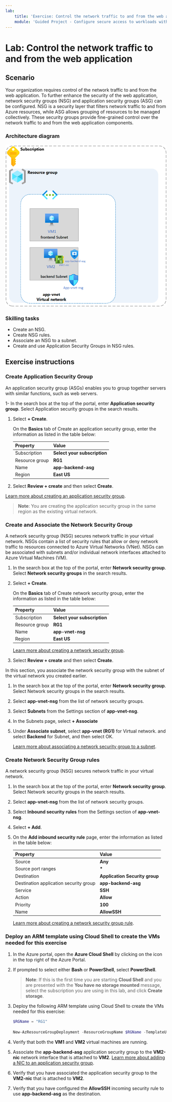 ```yaml
---
lab:
    title: 'Exercise: Control the network traffic to and from the web application'
    module: 'Guided Project - Configure secure access to workloads with Azure virtual networking services'
---
```


# Lab: Control the network traffic to and from the web application

## Scenario

Your organization requires control of the network traffic to and from the web application. To further enhance the security of the web application, network security groups (NSG) and application security groups (ASG) can be configured. NSG is a security layer that filters network traffic to and from Azure resources, while ASG allows grouping of resources to be managed collectively. These security groups provide fine-grained control over the network traffic to and from the web application components.

### Architecture diagram

![Diagram that shows one ASG and NSG associated to a virtual network.](../Media/task-2.png)

### Skilling tasks

- Create an NSG.
- Create NSG rules.
- Associate an NSG to a subnet.
- Create and use Application Security Groups in NSG rules.

## Exercise instructions

### Create Application Security Group

An application security group (ASGs) enables you to group together servers with similar functions, such as web servers.

1- In the search box at the top of the portal, enter **Application security group**. Select Application security groups in the search results.

1. Select **+ Create**.

    On the **Basics** tab of Create an application security group, enter the information as listed in the table below:

    | Property | Value    |
    |:---------|:---------|
    |Subscription|**Select your subscription**|
    |Resource group|**RG1**|
    |Name|**app-backend-asg**|
    |Region|**East US**|

1. Select **Review + create** and then select **Create**.

[Learn more about creating an application security group](https://docs.microsoft.com/azure/virtual-network/tutorial-filter-network-traffic#create-application-security-groups).

>**Note**: You are creating the application security group in the same region as the existing virtual network.

### Create and Associate the Network Security Group

A network security group (NSG) secures network traffic in your virtual network. NSGs contain a list of security rules that allow or deny network traffic to resources connected to Azure Virtual Networks (VNet). NSGs can be associated with subnets and/or individual network interfaces attached to Azure Virtual Machines (VM).

1. In the search box at the top of the portal, enter **Network security group**. Select **Network security groups** in the search results.

1. Select **+ Create**.

    On the **Basics** tab of Create network security group, enter the information as listed in the table below:

    | Property | Value    |
    |:---------|:---------|
    |Subscription|**Select your subscription**|
    |Resource group|**RG1**|
    |Name|**app-vnet-nsg**|
    |Region|**East US**|

    [Learn more about creating a network security group](https://docs.microsoft.com/azure/virtual-network/tutorial-filter-network-traffic#create-a-network-security-group).

1. Select **Review + create** and then select **Create**.


In this section, you associate the network security group with the subnet of the virtual network you created earlier.

1. In the search box at the top of the portal, enter **Network security group**. Select Network security groups in the search results.

1. Select **app-vnet-nsg** from the list of network security groups.

1. Select **Subnets** from the Settings section of **app-vnet-nsg**.

1. In the Subnets page, select **+ Associate**

1. Under **Associate subnet**, select **app-vnet (RG1)** for Virtual network. and select **Backend** for Subnet, and then select OK.

    [Learn more about associating a network security group to a subnet](https://docs.microsoft.com/azure/virtual-network/tutorial-filter-network-traffic#associate-a-network-security-group-to-a-subnet).

### Create Network Security Group rules
A network security group (NSG) secures network traffic in your virtual network.

1. In the search box at the top of the portal, enter **Network security group**. Select Network security groups in the search results.

1. Select **app-vnet-nsg** from the list of network security groups.

1. Select **Inbound security rules** from the Settings section of **app-vnet-nsg**.

1. Select **+ Add**.

1. On the **Add inbound security rule** page, enter the information as listed in the table below:

    | Property | Value    |
    |:---------|:---------|
    |Source|**Any**|
    |Source port ranges|**\***|
    |Destination|**Application Security group**|
    |Destination application security group|**app-backend-asg**|    
    |Service|**SSH**|
    |Action|**Allow**|
    |Priority|**100**|
    |Name|**AllowSSH**|

    [Learn more about creating a network security group rule](https://docs.microsoft.com/azure/virtual-network/tutorial-filter-network-traffic#create-a-network-security-group).

### Deploy an ARM template using Cloud Shell to create the VMs needed for this exercise

1. In the Azure portal, open the **Azure Cloud Shell** by clicking on the icon in the top right of the Azure Portal.

1. If prompted to select either **Bash** or **PowerShell**, select **PowerShell**.

    >**Note**: If this is the first time you are starting **Cloud Shell** and you are presented with the **You have no storage mounted** message, select the subscription you are using in this lab, and click **Create storage**.

1. Deploy the following ARM template using Cloud Shell to create the VMs needed for this exercise:

   ```powershell
   $RGName = "RG1"
   
   New-AzResourceGroupDeployment -ResourceGroupName $RGName -TemplateUri https://raw.githubusercontent.com/MicrosoftLearning/Configure-secure-access-to-workloads-with-Azure-virtual-networking-services/main/Instructions/Labs/azuredeploy.json
   ```
  
1. Verify that both the **VM1** and **VM2** virtual machines are running.

1. Associate the **app-backend-asg** application security group to the **VM2-nic** network interface that is attached to **VM2**. [Learn more about adding a NIC to an application security group](https://learn.microsoft.com/en-us/azure/virtual-network/virtual-network-network-interface?tabs=azure-portal#add-or-remove-from-application-security-groups).

1. Verify that you have associated the application security group to the **VM2-nic** that is attached to **VM2**.

1. Verify that you have configured the **AllowSSH** incoming security rule to use **app-backend-asg** as the destination.
